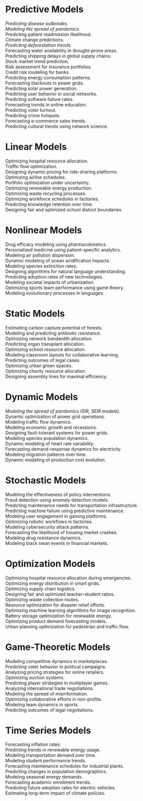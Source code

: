 # Predictive Models
<em>Predicting disease outbreaks.</em>  <br>
<em>Modeling the spread of pandemics.</em> <br>
Predicting patient readmission likelihood. <br>
Climate change predictions. <br>
<em>Predicting deforestation trends.</em> <br>
Forecasting water availability in drought-prone areas. <br>
Predicting shipping delays in global supply chains. <br>
Stock market trend prediction. <br>
Risk assessment for insurance portfolios. <br>
Credit risk modeling for banks. <br>
Predicting energy consumption patterns. <br>
Forecasting blackouts in power grids. <br>
Predicting solar power generation. <br>
Predicting user behavior in social networks. <br>
Predicting software failure rates. <br>
Forecasting trends in online education. <br>
Predicting voter turnout. <br>
Predicting crime hotspots. <br>
Forecasting e-commerce sales trends. <br>
Predicting cultural trends using network science. <br>
# Linear Models
Optimizing hospital resource allocation. <br>
Traffic flow optimization. <br>
Designing dynamic pricing for ride-sharing platforms. <br>
Optimizing airline schedules. <br>
Portfolio optimization under uncertainty. <br>
Optimizing renewable energy production. <br>
Optimizing waste recycling processes. <br>
Optimizing workforce schedules in factories. <br>
Predicting knowledge retention over time. <br>
Designing fair and optimized school district boundaries. <br>
# Nonlinear Models
Drug efficacy modeling using pharmacokinetics. <br>
Personalized medicine using patient-specific analytics. <br>
Modeling air pollution dispersion. <br>
Dynamic modeling of ocean acidification impacts. <br>
Modeling species extinction rates. <br>
Designing algorithms for natural language understanding. <br>
Predicting adoption rates of new technologies. <br>
Modeling societal impacts of urbanization. <br>
Optimizing sports team performance using game theory. <br>
Modeling evolutionary processes in languages. <br>
# Static Models
Estimating carbon capture potential of forests. <br>
Modeling and predicting antibiotic resistance. <br>
Optimizing network bandwidth allocation. <br>
Predicting organ transplant allocation. <br>
Optimizing school resource allocation. <br>
Modeling classroom layouts for collaborative learning. <br>
Predicting outcomes of legal cases. <br>
Optimizing urban green spaces. <br>
Optimizing charity resource allocation. <br>
Designing assembly lines for maximal efficiency. <br>
# Dynamic Models
<em>Modeling the spread of pandemics (SIR, SEIR models).</em> <br>
Dynamic optimization of power grid operations. <br>
Modeling traffic flow dynamics. <br>
Modeling economic growth and recessions. <br>
Designing fault-tolerant systems for power grids. <br>
Modeling species population dynamics. <br>
Dynamic modeling of heart rate variability. <br>
Forecasting demand-response dynamics for electricity. <br>
Modeling migration patterns over time. <br>
Dynamic modeling of production cost evolution. <br>
# Stochastic Models
Modeling the effectiveness of policy interventions. <br>
Fraud detection using anomaly detection models. <br>
Predicting maintenance needs for transportation infrastructure. <br>
Predicting machine failure using predictive maintenance. <br>
Modeling user engagement in gaming platforms. <br>
Optimizing robotic workflows in factories. <br>
Modeling cybersecurity attack patterns. <br>
Forecasting the likelihood of housing market crashes. <br>
Modeling drug resistance dynamics. <br>
Modeling black swan events in financial markets. <br>
# Optimization Models
Optimizing hospital resource allocation during emergencies. <br>
Optimizing energy distribution in smart grids. <br>
Optimizing supply chain logistics. <br>
Designing fair and optimized teacher-student ratios. <br>
Optimizing waste collection routes. <br>
Resource optimization for disaster relief efforts. <br>
Optimizing machine learning algorithms for image recognition. <br>
Battery storage optimization for renewable energy. <br>
Optimizing product demand forecasting models. <br>
Urban planning optimization for pedestrian and traffic flow. <br>
# Game-Theoretic Models
Modeling competitive dynamics in marketplaces. <br>
Predicting voter behavior in political campaigns. <br>
Analyzing pricing strategies for online retailers. <br>
Optimizing auction systems. <br>
Predicting player strategies in multiplayer games. <br>
Analyzing international trade negotiations. <br>
Modeling the spread of misinformation. <br>
Optimizing collaborative efforts in non-profits. <br>
Modeling team dynamics in sports. <br>
Predicting outcomes of legal negotiations. <br>
# Time Series Models
Forecasting inflation rates. <br>
Predicting trends in renewable energy usage. <br>
Modeling transportation demand over time. <br>
Modeling student performance trends. <br>
Forecasting maintenance schedules for industrial plants. <br>
Predicting changes in population demographics. <br>
Modeling seasonal energy demands. <br>
Forecasting academic enrollment trends. <br>
Predicting future adoption rates for electric vehicles. <br>
Estimating long-term impact of climate policies. <br>
